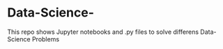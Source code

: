 # Data-Science-

  This repo shows Jupyter notebooks and .py files to solve differens Data-Science Problems
